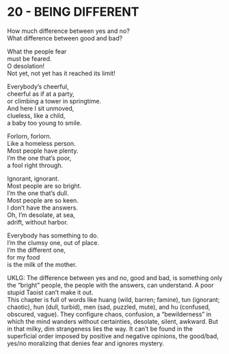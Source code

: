 # 20 - BEING DIFFERENT



How much difference between yes and no?  
What difference between good and bad?  

What the people fear  
must be feared.  
O desolation!  
Not yet, not yet has it reached its limit!  

Everybody’s cheerful,  
cheerful as if at a party,  
or climbing a tower in springtime.  
And here I sit unmoved,  
clueless, like a child,  
a baby too young to smile.  

Forlorn, forlorn.  
Like a homeless person.  
Most people have plenty.  
I’m the one that’s poor,  
a fool right through.  

Ignorant, ignorant.  
Most people are so bright.  
I’m the one that’s dull.  
Most people are so keen.  
I don’t have the answers.  
Oh, I’m desolate, at sea,  
adrift, without harbor.  

Everybody has something to do.  
I’m the clumsy one, out of place.  
I’m the different one,  
for my food  
is the milk of the mother.  


UKLG:  The difference between yes and no, good and bad, is something only the “bright” people, the people with the answers, can understand. A poor stupid Taoist can’t make it out.  
    This chapter is full of words like huang (wild, barren; famine), tun (ignorant; chaotic), hun (dull, turbid), men (sad, puzzled, mute), and hu (confused, obscured, vague). They configure chaos, confusion, a “bewilderness” in which the mind wanders without certainties, desolate, silent, awkward. But in that milky, dim strangeness lies the way. It can’t be found in the superficial order imposed by positive and negative opinions, the good/bad, yes/no moralizing that denies fear and ignores mystery.  

